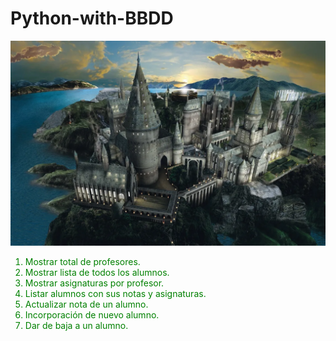 # Python-with-BBDD
![Proyecto base de datos](https://github.com/madand1/Python-with-BBDD/blob/main/Hogwarts.webp)
<font color="green">
1. Mostrar total de profesores.
2. Mostrar lista de todos los alumnos.
3. Mostrar asignaturas por profesor.
4. Listar alumnos con sus notas y asignaturas.
5. Actualizar nota de un alumno.
6. Incorporación de nuevo alumno.
7. Dar de baja a un alumno.
